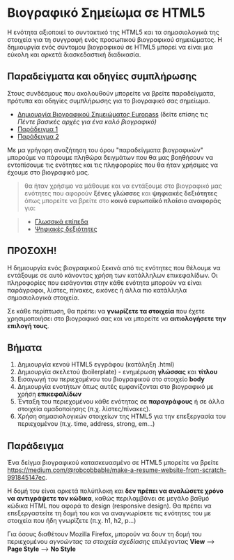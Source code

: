 # Βιογραφικό Σημείωμα σε HTML5

Η ενότητα αξιοποιεί το συντακτικό της HTML5 και τα σημασιολογικά της στοιχεία για τη συγγραφή ενός προσωπικού βιογραφικού σημειώματος. Η δημιουργία ενός σύντομου βιογραφικού σε HTML5 μπορεί να είναι μια εύκολη και αρκετά διασκεδαστική διαδικασία. 
## Παραδείγματα και οδηγίες συμπλήρωσης

Στους συνδέσμους που ακολουθούν μπορείτε να βρείτε παραδείγματα, πρότυπα και οδηγίες συμπλήρωσης για το βιογραφικό σας σημείωμα.

- <a href="https://europass.cedefop.europa.eu/el/documents/curriculum-vitae" target="_blank">Δημιουργία Βιογραφικού Σημειώματος Europass</a> (δείτε επίσης τις <i>Πέντε βασικές αρχές για ένα καλό βιογραφικό)</i>
- <a href="https://europass.cedefop.europa.eu/sites/default/files/cv-example-1-el_gr.pdf" target="_blank">Παράδειγμα 1</a>  
- <a href="https://europass.cedefop.europa.eu/sites/default/files/cv-example-2-el_gr.pdf" target="_blank">Παράδειγμα 2</a>

Με μα γρήγορη αναζήτηση του όρου "παραδείγματα βιογραφικών" μπορούμε να πάρουμε πληθώρα δειγμάτων που θα μας βοηθήσουν να εντοπίσουμε τις ενότητες και τις πληφορορίες που θα ήταν χρήσιμες να έχουμε στο βιογραφικό μας.

> θα ήταν χρήσιμο να μάθουμε και να εντάξουμε στο βιογραφικό μας ενότητες που αφορούν **ξένες γλώσσες** και **ψηφιακές δεξιότητες** όπως μπορείτε να βρείτε στο **κοινό ευρωπαϊκό πλαίσιο αναφοράς** για:

> - [Γλωσσικά επίπεδα](https://europass.cedefop.europa.eu/el/resources/european-language-levels-cefr)
> - [Ψηφιακές δεξιότητες](https://europass.cedefop.europa.eu/el/resources/digital-competences)

## ΠΡΟΣΟΧΗ! 

Η δημιουργία ενός βιογραφικού ξεκινά από τις ενότητες που θέλουμε να εντάξουμε σε αυτό κάνοντας χρήση των κατάλληλων επικεφαλίδων. Οι πληροφορίες που εισάγονται στην κάθε ενότητα μπορούν να είναι παράγραφοι, λίστες, πίνακες, εικόνες ή άλλα πιο κατάλληλα σημασιολογικά στοιχεία. 

Σε κάθε περίπτωση, θα πρέπει να **γνωρίζετε τα στοιχεία** που έχετε χρησιμοποιήσει στο βιογραφικό σας και να μπορείτε να **αιτιολογήσετε την επιλογή τους**.

## Βήματα 

1. Δημιουργία κενού HTML5 εγγράφου (κατάληξη .html)
2. Δημιουργία σκελετού (boilerplate) - ενημέρωση **γλώσσας** και **τίτλου**
3. Εισαγωγή του περιεχομένου του βιογραφικού στο στοιχείο **body**
4. Δημιουργία ενοτήτων όπως αυτές εμφανίζονται στο βιογραφικό με χρήση **επικεφαλίδων**
5. Ένταξη του περιεχομένου κάθε ενότητας σε **παραγράφους** ή σε άλλα στοιχεία ομαδοποίησης (π.χ. λίστες/πίνακες).
6. Χρήση σημασιολογικών στοιχείων της HTML5 για την επεξεργασία του περιεχομένου (π.χ. time, address, strong, em...)

## Παράδειγμα

Ένα δείγμα βιογραφικού κατασκευασμένο σε HTML5  μπορείτε να βρείτε https://medium.com/@robcobbable/make-a-resume-website-from-scratch-991845147ec.  

H δομή του είναι αρκετά πολύπλοκη και **δεν πρέπει να αναλώσετε χρόνο να αντιγράψετε τον κώδικα**, καθώς περιλαμβάνει σε μεγάλο βαθμό κώδικα HTML που αφορά το design (responsive design). Θα πρέπει να επεξεργαστείτε τη δομή του και να αναγνωρίσετε τις ενότητες του με στοιχεία που ήδη γνωρίζετε (π.χ. h1, h2, p...)

Για όσους διαθέτουν Mozilla Firefox, μπορούν να δουν τη δομή του περιεχομένου *αγνοώντας τα στοιχεία σχεδίασης* επιλέγοντας **View** --> **Page Style** --> **No Style**
